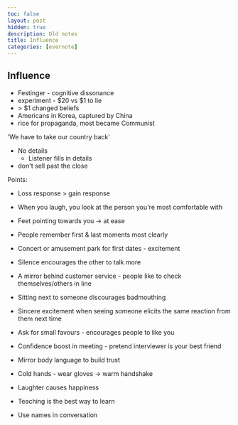 ```yaml
---
toc: false
layout: post
hidden: true
description: Old notes
title: Influence
categories: [evernote]
---
```


## Influence

- Festinger - cognitive dissonance
- experiment - $\$20$ vs $\$1$ to lie
- \> \$1 changed beliefs
- Americans in Korea, captured by China
- rice for propaganda, most became Communist


'We have to take our country back'
- No details
  - Listener fills in details
- don't sell past the close

Points:

- Loss response \> gain response

- When you laugh, you look at the person you're most comfortable with
- Feet pointing towards you -> at ease
- People remember first & last moments most clearly
- Concert or amusement park for first dates - excitement
- Silence encourages the other to talk more
- A mirror behind customer service - people like to check themselves/others in line
- Sitting next to someone discourages badmouthing
- Sincere excitement when seeing someone elicits the same reaction from them next time
- Ask for small favours - encourages people to like you
- Confidence boost in meeting - pretend interviewer is your best friend
- Mirror body language to build trust
- Cold hands - wear gloves -> warm handshake
- Laughter causes happiness
- Teaching is the best way to learn
- Use names in conversation
